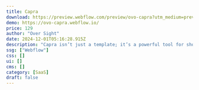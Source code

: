 ```yaml
---
title: Capra
download: https://preview.webflow.com/preview/ovo-capra?utm_medium=preview_link&utm_source=designer&utm_content=ovo-capra&preview=770c9eb2427c037782742497b259bbbc&locale=en&workflow=preview
demo: https://ovo-capra.webflow.io/
price: 129
author: "Over Sight"
date: 2024-12-01T05:16:28.915Z
description: "Capra isn’t just a template; it’s a powerful tool for showcasing your SaaS application with style and effectiveness."
ssg: ["Webflow"]
css: []
ui: []
cms: []
category: [SaaS]
draft: false
---
```

